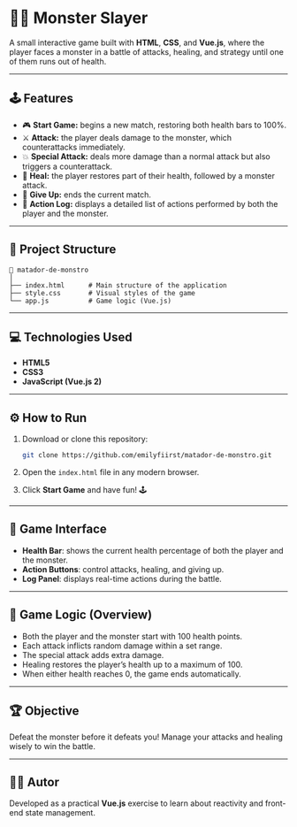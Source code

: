 # 🧟‍♂️ Monster Slayer

A small interactive game built with **HTML**, **CSS**, and **Vue.js**, where the player faces a monster in a battle of attacks, healing, and strategy until one of them runs out of health.

---

## 🕹️ Features

- 🎮 **Start Game:** begins a new match, restoring both health bars to 100%.
- ⚔️ **Attack:** the player deals damage to the monster, which counterattacks immediately.
- 💥 **Special Attack:** deals more damage than a normal attack but also triggers a counterattack.
- 💚 **Heal:** the player restores part of their health, followed by a monster attack.
- 🚪 **Give Up:** ends the current match.
- 🧾 **Action Log:** displays a detailed list of actions performed by both the player and the monster.

---

## 🧩 Project Structure

```
📁 matador-de-monstro
│
├── index.html      # Main structure of the application
├── style.css       # Visual styles of the game
└── app.js          # Game logic (Vue.js)
```

---

## 💻 Technologies Used

- **HTML5**
- **CSS3**
- **JavaScript (Vue.js 2)**

---

## ⚙️ How to Run

1. Download or clone this repository:
   ```bash
   git clone https://github.com/emilyfiirst/matador-de-monstro.git
   ```

2. Open the `index.html` file in any modern browser.

3. Click **Start Game** and have fun! 🕹️

---

## 📱 Game Interface

- **Health Bar**: shows the current health percentage of both the player and the monster.
- **Action Buttons**: control attacks, healing, and giving up.
- **Log Panel**: displays real-time actions during the battle.

---

## 🧠 Game Logic (Overview)

- Both the player and the monster start with 100 health points.
- Each attack inflicts random damage within a set range.
- The special attack adds extra damage.
- Healing restores the player’s health up to a maximum of 100.
- When either health reaches 0, the game ends automatically.

---

## 🏆 Objective

Defeat the monster before it defeats you!
Manage your attacks and healing wisely to win the battle.

---

## 👨‍💻 Autor
Developed as a practical **Vue.js** exercise to learn about reactivity and front-end state management.
